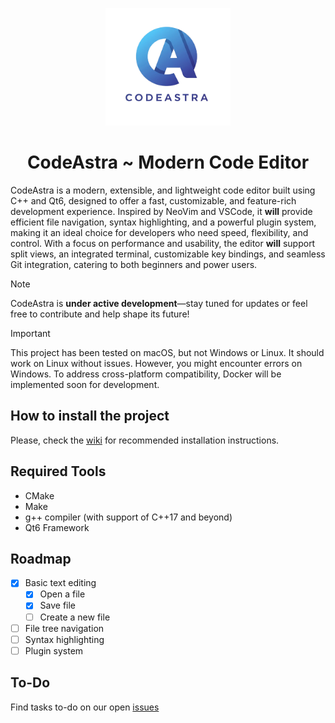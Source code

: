 <p align="center">
  <img src="resources/app_icon.png" alt="CodeAstra Logo" width="200">
</p>

<h1 align="center">CodeAstra ~ Modern Code Editor</h1>

CodeAstra is a modern, extensible, and lightweight code editor built using C++ and Qt6, designed to offer a fast, customizable, and feature-rich development experience. Inspired by NeoVim and VSCode, it **will** provide efficient file navigation, syntax highlighting, and a powerful plugin system, making it an ideal choice for developers who need speed, flexibility, and control. With a focus on performance and usability, the editor **will** support split views, an integrated terminal, customizable key bindings, and seamless Git integration, catering to both beginners and power users.

> [!NOTE]
> 
> CodeAstra is **under active development**—stay tuned for updates or feel free to contribute and help shape its future!

> [!IMPORTANT]
> 
> This project has been tested on macOS, but not Windows or Linux. It should work on Linux without issues. However, you might encounter errors on Windows. To address cross-platform compatibility, Docker will be implemented soon for development.

## How to install the project
Please, check the [wiki](https://github.com/sandbox-science/CodeAstra/wiki) for recommended installation instructions.

## Required Tools
- CMake
- Make
- g++ compiler (with support of C++17 and beyond)
- Qt6 Framework

## Roadmap
- [x] Basic text editing
  - [x] Open a file
  - [x] Save file
  - [ ] Create a new file
- [ ] File tree navigation
- [ ] Syntax highlighting
- [ ] Plugin system

## To-Do
Find tasks to-do on our open [issues](https://github.com/sandbox-science/CodeAstra/issues)
